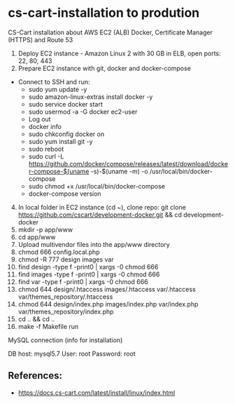 # cs-cart-installation to prodution
CS-Cart installation about AWS EC2 (ALB) Docker, Certificate Manager (HTTPS) and Route 53

1. Deploy EC2 instance - Amazon Linux 2 with 30 GB in ELB, open ports: 22, 80, 443
3. Prepare EC2 instance with git, docker and docker-compose
- Connect to SSH and run:
  - sudo yum update -y
  - sudo amazon-linux-extras install docker -y
  - sudo service docker start
  - sudo usermod -a -G docker ec2-user
  - Log out
  - docker info
  - sudo chkconfig docker on
  - sudo yum install git -y
  - sudo reboot
  - sudo curl -L https://github.com/docker/compose/releases/latest/download/docker-compose-$(uname -s)-$(uname -m) -o /usr/local/bin/docker-compose
  - sudo chmod +x /usr/local/bin/docker-compose
  - docker-compose version
4. In local folder in EC2 instance (cd ~), clone repo: git clone https://github.com/cscart/development-docker.git && cd development-docker
5. mkdir -p app/www
6. cd app/www
7. Upload multivendor files into the app/www directory
8. chmod 666 config.local.php
9. chmod -R 777 design images var
10. find design -type f -print0 | xargs -0 chmod 666
11. find images -type f -print0 | xargs -0 chmod 666
12. find var -type f -print0 | xargs -0 chmod 666
13. chmod 644 design/.htaccess images/.htaccess var/.htaccess var/themes_repository/.htaccess
14. chmod 644 design/index.php images/index.php var/index.php var/themes_repository/index.php
15. cd .. && cd ..
16. make -f Makefile run


MySQL connection (info for installation)

DB host: mysql5.7
User: root
Password: root

## References:

- https://docs.cs-cart.com/latest/install/linux/index.html
